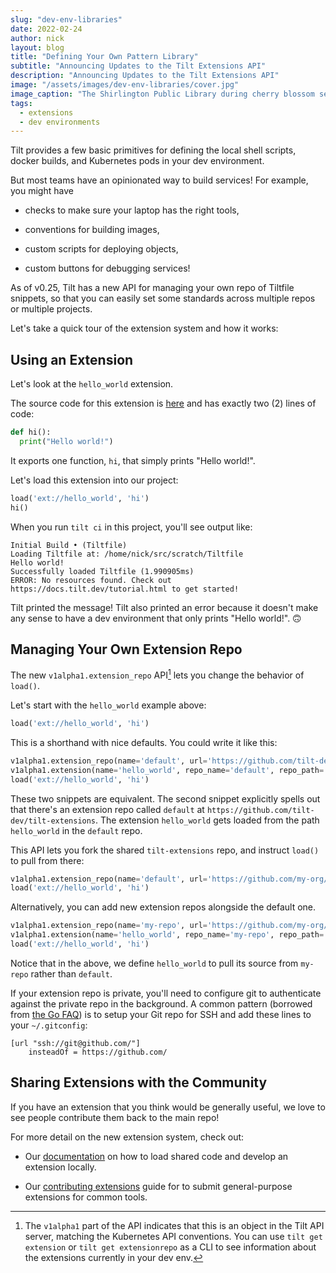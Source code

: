 ```yaml
---
slug: "dev-env-libraries"
date: 2022-02-24
author: nick
layout: blog
title: "Defining Your Own Pattern Library"
subtitle: "Announcing Updates to the Tilt Extensions API"
description: "Announcing Updates to the Tilt Extensions API"
image: "/assets/images/dev-env-libraries/cover.jpg"
image_caption: "The Shirlington Public Library during cherry blossom season."
tags:
  - extensions
  - dev environments
---
```


Tilt provides a few basic primitives for defining the local shell scripts, docker
builds, and Kubernetes pods in your dev environment.

But most teams have an opinionated way to build services! For example, you might have

- checks to make sure your laptop has the right tools,

- conventions for building images, 

- custom scripts for deploying objects, 

- custom buttons for debugging services!

As of v0.25, Tilt has a new API for managing your own repo of Tiltfile snippets,
so that you can easily set some standards across multiple repos or multiple
projects.

Let's take a quick tour of the extension system and how it works:

## Using an Extension

Let's look at the `hello_world` extension.

The source code for this extension is
[here](https://github.com/tilt-dev/tilt-extensions/blob/master/hello_world/Tiltfile)
and has exactly two (2) lines of code:

```python
def hi():
  print("Hello world!")
```

It exports one function, `hi`, that simply prints "Hello world!".

Let's load this extension into our project:

```python
load('ext://hello_world', 'hi')
hi()
```

When you run `tilt ci` in this project, you'll see output like:

```shell
Initial Build • (Tiltfile)
Loading Tiltfile at: /home/nick/src/scratch/Tiltfile
Hello world!
Successfully loaded Tiltfile (1.990905ms)
ERROR: No resources found. Check out https://docs.tilt.dev/tutorial.html to get started!
```

Tilt printed the message! Tilt also printed an error because it doesn't make any sense
to have a dev environment that only prints "Hello world!". 🙃

## Managing Your Own Extension Repo

The new `v1alpha1.extension_repo` API[^1] lets you change the behavior of `load()`.


Let's start with the `hello_world` example above:

```python
load('ext://hello_world', 'hi')
```

This is a shorthand with nice defaults. You could write it like this:

```python
v1alpha1.extension_repo(name='default', url='https://github.com/tilt-dev/tilt-extensions')
v1alpha1.extension(name='hello_world', repo_name='default', repo_path='hello_world')
load('ext://hello_world', 'hi')
```

These two snippets are equivalent. The second snippet explicitly spells out that
there's an extension repo called `default` at
`https://github.com/tilt-dev/tilt-extensions`.  The extension `hello_world`
gets loaded from the path `hello_world` in the `default` repo.


This API lets you fork the shared `tilt-extensions` repo, and instruct `load()`
to pull from there:

```python
v1alpha1.extension_repo(name='default', url='https://github.com/my-org/tilt-extensions')
load('ext://hello_world', 'hi')
```

Alternatively, you can add new extension repos alongside the default one.

```python
v1alpha1.extension_repo(name='my-repo', url='https://github.com/my-org/tilt-extensions')
v1alpha1.extension(name='hello_world', repo_name='my-repo', repo_path='hello_world')
load('ext://hello_world', 'hi')
```

Notice that in the above, we define `hello_world` to pull its source from
`my-repo` rather than `default`.

If your extension repo is private, you'll need to configure git to authenticate
against the private repo in the background. A common pattern (borrowed from [the
Go FAQ](https://go.dev/doc/faq#git_https)) is to setup your Git repo for SSH and
add these lines to your `~/.gitconfig`:

```
[url "ssh://git@github.com/"]
	insteadOf = https://github.com/
```

## Sharing Extensions with the Community

If you have an extension that you think would be generally useful, we love to
see people contribute them back to the main repo!

For more detail on the new extension system, check out:

- Our [documentation](https://docs.tilt.dev/extensions.html) on how to load
  shared code and develop an extension locally.

- Our [contributing extensions](contribute_extension.html) guide
  for to submit general-purpose extensions for common tools.

[^1]: The `v1alpha1` part of the API indicates that this is an object in the
      Tilt API server, matching the Kubernetes API conventions. You can use
      `tilt get extension` or `tilt get extensionrepo` as a CLI to see
      information about the extensions currently in your dev env.

